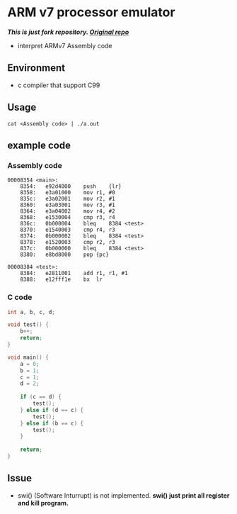 # ARM v7 processor emulator

_**This is just fork repository. [Original repo](https://bitbucket.org/isac322/arm_engine/)**_

- interpret ARMv7 Assembly code

## Environment
- c compiler that support C99
  
## Usage
	cat <Assembly code> | ./a.out
	
## example code
### Assembly code
``` assembly
00008354 <main>:
	8354:	e92d4000 	push	{lr}
	8358:	e3a01000 	mov	r1, #0
	835c:	e3a02001 	mov	r2, #1
	8360:	e3a03001 	mov	r3, #1
	8364:	e3a04002 	mov	r4, #2
	8368:	e1530004 	cmp	r3, r4
	836c:	0b000004 	bleq	8384 <test>
	8370:	e1540003 	cmp	r4, r3
	8374:	0b000002 	bleq	8384 <test>
	8378:	e1520003 	cmp	r2, r3
	837c:	0b000000 	bleq	8384 <test>
	8380:	e8bd8000 	pop	{pc}

00008384 <test>:
	8384:	e2811001 	add	r1, r1, #1
	8388:	e12fff1e 	bx	lr
```

### C code
``` C
int a, b, c, d;

void test() {
	b++;
	return;
}

void main() {
	a = 0;
	b = 1;
	c = 1;
	d = 2;
	
	if (c == d) {
		test();
	} else if (d == c) {
		test();
	} else if (b == c) {
		test();
	}
	
	return;
}
```
	
## Issue
- swi() (Software Inturrupt) is not implemented. **swi() just print all register and kill program.**

